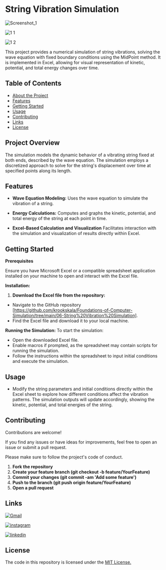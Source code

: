 
# String Vibration Simulation


![Screenshot_1](https://github.com/user-attachments/assets/e223faf8-c1cd-4384-93d2-8d22bc9821b1)

![1 1](https://github.com/user-attachments/assets/20ad2b5e-08f8-4883-a298-fbe2ce5d9168)

![1 2](https://github.com/user-attachments/assets/9bcd894e-0f75-441c-9b26-6cbd044330aa)





This project provides a numerical simulation of string vibrations, solving the wave equation with fixed boundary conditions using the MidPoint method. It is implemented in Excel, allowing for visual representation of kinetic, potential, and total energy changes over time.
## Table of Contents

- [About the Project](#about-the-project)
- [Features](#features)
- [Getting Started](#getting-started)
- [Usage](#usage)
- [Contributing](#contributing)
- [Links](#links)
- [License](#license)
## Project Overview

The simulation models the dynamic behavior of a vibrating string fixed at both ends, described by the wave equation. The simulation employs a discretized approach to solve for the string's displacement over time at specified points along its length.

## Features

- **Wave Equation Modeling:** Uses the wave equation to simulate the vibration of a string.

- **Energy Calculations:** Computes and graphs the kinetic, potential, and total energy of the string at each point in time.

- **Excel-Based Calculation and Visualization** Facilitates interaction with the simulation and visualization of results directly within Excel.



## Getting Started

**Prerequisites**

Ensure you have Microsoft Excel or a compatible spreadsheet application installed on your machine to open and interact with the Excel file.

**Installation:**

1. **Download the Excel file from the repository:**
- Navigate to the GitHub repository [https://github.com/krookskala/Foundations-of-Computer-Simulation/tree/main/06-String%20Vibration%20Simulation].
- Find the Excel file and download it to your local machine.

**Running the Simulation:**
To start the simulation:

- Open the downloaded Excel file.
- Enable macros if prompted, as the spreadsheet may contain scripts for running the simulation.
- Follow the instructions within the spreadsheet to input initial conditions and execute the simulation.

## Usage
- Modify the string parameters and initial conditions directly within the Excel sheet to explore how different conditions affect the vibration patterns. The simulation outputs will update accordingly, showing the kinetic, potential, and total energies of the string.






## Contributing

Contributions are welcome!

If you find any issues or have ideas for improvements, feel free to open an issue or submit a pull request.

Please make sure to follow the project's code of conduct.

1. **Fork the repository**
2. **Create your feature branch (git checkout -b feature/YourFeature)**
3. **Commit your changes (git commit -am 'Add some feature')**
4. **Push to the branch (git push origin feature/YourFeature)**
5. **Open a pull request**


## Links

[![Gmail](https://img.shields.io/badge/ismailsariarslan7@gmail.com-D14836?style=for-the-badge&logo=gmail&logoColor=white)](ismailsariarslan7@gmail.com)

[![instagram](https://img.shields.io/badge/Instagram-E4405F?style=for-the-badge&logo=instagram&logoColor=white)](https://www.instagram.com/ismailsariarslan/)

[![linkedin](https://img.shields.io/badge/linkedin-0A66C2?style=for-the-badge&logo=linkedin&logoColor=white)](https://www.linkedin.com/in/ismailsariarslan/)
## License

The code in this repository is licensed under the [MIT License.](https://choosealicense.com/licenses/mit/)

